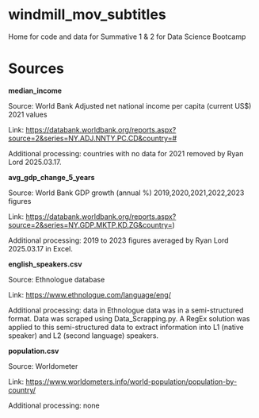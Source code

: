 # windmill_mov_subtitles
Home for code and data for Summative 1 &amp; 2 for Data Science Bootcamp


# Sources

**median_income**

Source: World Bank Adjusted net national income per capita (current US$) 2021 values

Link: https://databank.worldbank.org/reports.aspx?source=2&series=NY.ADJ.NNTY.PC.CD&country=#

Additional processing: countries with no data for 2021 removed by Ryan Lord 2025.03.17. 

**avg_gdp_change_5_years**

Source: World Bank GDP growth (annual %) 2019,2020,2021,2022,2023 figures

Link: https://databank.worldbank.org/reports.aspx?source=2&series=NY.GDP.MKTP.KD.ZG&country=)

Additional processing: 2019 to 2023 figures averaged by Ryan Lord 2025.03.17 in Excel. 


**english_speakers.csv**

Source: Ethnologue database

Link: https://www.ethnologue.com/language/eng/

Additional processing: data in Ethnologue data was in a semi-structured format. Data was scraped using Data_Scrapping.py. A RegEx solution was applied to this semi-structured data to extract information into L1 (native speaker) and L2 (second language) speakers. 

**population.csv**

Source: Worldometer

Link: https://www.worldometers.info/world-population/population-by-country/

Additional processing: none
